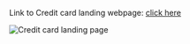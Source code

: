  Link to Credit card landing webpage:
[click here](https://credit-card-landing-pink.netlify.app/)

![Credit card landing page](https://user-images.githubusercontent.com/110523986/208912977-2b266c0a-7cca-4255-8feb-19f65a81abfc.png)

